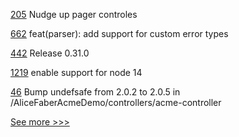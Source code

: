 
[205](https://github.com/hyperledger/aries-mobile-agent-react-native/pull/205) Nudge up pager controles

[662](https://github.com/hyperledger-labs/solang/pull/662) feat(parser): add support for custom error types

[442](https://github.com/hyperledger/aries-vcx/pull/442) Release 0.31.0

[1219](https://github.com/hyperledger/caliper/pull/1219) enable support for node 14 

[46](https://github.com/hyperledger/aries-acapy-controllers/pull/46) Bump undefsafe from 2.0.2 to 2.0.5 in /AliceFaberAcmeDemo/controllers/acme-controller


[See more >>>](https://start-here.hyperledger.org/pull-requests)

